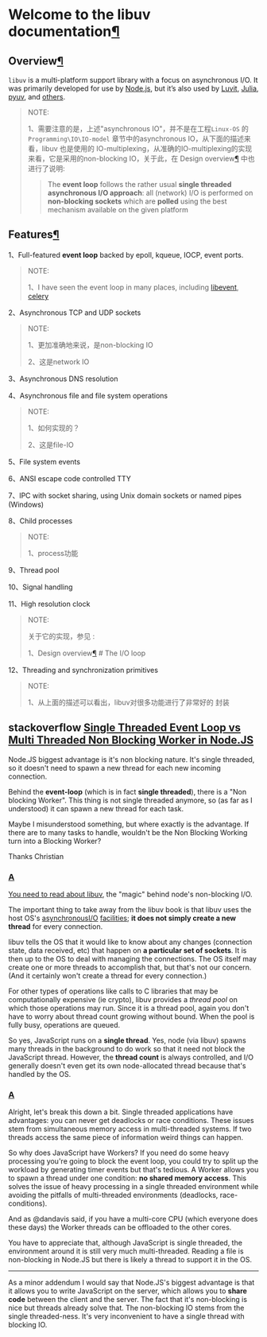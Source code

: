 # Welcome to the libuv documentation[¶](http://docs.libuv.org/en/v1.x/#welcome-to-the-libuv-documentation)

## Overview[¶](http://docs.libuv.org/en/v1.x/#overview)

`libuv` is a multi-platform support library with a focus on asynchronous I/O. It was primarily developed for use by [Node.js](http://nodejs.org/), but it’s also used by [Luvit](http://luvit.io/), [Julia](http://julialang.org/), [pyuv](https://github.com/saghul/pyuv), and [others](https://github.com/libuv/libuv/wiki/Projects-that-use-libuv).

> NOTE: 
>
> 1、需要注意的是，上述"asynchronous IO"，并不是在工程`Linux-OS` 的 `Programming\IO\IO-model` 章节中的asynchronous IO，从下面的描述来看，libuv 也是使用的 IO-multiplexing，从准确的IO-multiplexing的实现来看，它是采用的non-blocking IO，关于此，在 Design overview[¶](http://docs.libuv.org/en/v1.x/design.html#design-overview) 中也进行了说明:
>
> > The **event loop** follows the rather usual **single threaded asynchronous I/O approach**: all (network) I/O is performed on **non-blocking sockets** which are **polled** using the best mechanism available on the given platform

## Features[¶](http://docs.libuv.org/en/v1.x/#features)

1、Full-featured **event loop** backed by epoll, kqueue, IOCP, event ports.

> NOTE: 
>
> 1、I have seen the event loop in many places, including [libevent](https://libevent.org/), [celery](http://docs.celeryproject.org/en/latest/userguide/extending.html#worker)

2、Asynchronous TCP and UDP sockets

> NOTE:
>
> 1、更加准确地来说，是non-blocking IO
>
> 2、这是network IO

3、Asynchronous DNS resolution

4、Asynchronous file and file system operations

> NOTE:
>
> 1、如何实现的？
>
> 2、这是file-IO

5、File system events

6、ANSI escape code controlled TTY

7、IPC with socket sharing, using Unix domain sockets or named pipes (Windows)

8、Child processes

> NOTE: 
>
> 1、process功能

9、Thread pool

10、Signal handling

11、High resolution clock

> NOTE:
>
> 关于它的实现，参见 :
>
> 1、Design overview[¶](http://docs.libuv.org/en/v1.x/design.html#design-overview) # The I/O loop

12、Threading and synchronization primitives

> NOTE:
>
> 1、从上面的描述可以看出，libuv对很多功能进行了非常好的 封装



## stackoverflow [Single Threaded Event Loop vs Multi Threaded Non Blocking Worker in Node.JS](https://stackoverflow.com/questions/21485920/single-threaded-event-loop-vs-multi-threaded-non-blocking-worker-in-node-js)

Node.JS biggest advantage is it's non blocking nature. It's single threaded, so it doesn't need to spawn a new thread for each new incoming connection.

Behind the **event-loop** (which is in fact **single threaded**), there is a "Non blocking Worker". This thing is not single threaded anymore, so (as far as I understood) it can spawn a new thread for each task.

Maybe I misunderstood something, but where exactly is the advantage. If there are to many tasks to handle, wouldn't be the Non Blocking Working turn into a Blocking Worker?

Thanks Christian

### [A](https://stackoverflow.com/a/21488067)

[You need to read about libuv](http://nikhilm.github.io/uvbook/), the "magic" behind node's non-blocking I/O.

The important thing to take away from the libuv book is that libuv uses the host OS's [asynchronous](http://en.wikipedia.org/wiki/Epoll)[I/O](http://en.wikipedia.org/wiki/Kqueue) [facilities](http://en.wikipedia.org/wiki/IOCP); **it does not simply create a new thread** for every connection.

libuv tells the OS that it would like to know about any changes (connection state, data received, etc) that happen on **a particular set of sockets**. It is then up to the OS to deal with managing the connections. The OS itself may create one or more threads to accomplish that, but that's not our concern. (And it certainly won't create a thread for every connection.)

For other types of operations like calls to C libraries that may be computationally expensive (ie crypto), libuv provides a *thread pool* on which those operations may run. Since it is a thread pool, again you don't have to worry about thread count growing without bound. When the pool is fully busy, operations are queued.

So yes, JavaScript runs on a **single thread**. Yes, node (via libuv) spawns many threads in the background to do work so that it need not block the JavaScript thread. However, the **thread count** is always controlled, and I/O generally doesn't even get its own node-allocated thread because that's handled by the OS.



### [A](https://stackoverflow.com/a/21486005)

Alright, let's break this down a bit. Single threaded applications have advantages: you can never get deadlocks or race conditions. These issues stem from simultaneous memory access in multi-threaded systems. If two threads access the same piece of information weird things can happen.

So why does JavaScript have Workers? If you need do some heavy processing you're going to block the event loop, you could try to split up the workload by generating timer events but that's tedious. A Worker allows you to spawn a thread under one condition: **no shared memory access**. This solves the issue of heavy processing in a single threaded environment while avoiding the pitfalls of multi-threaded environments (deadlocks, race-conditions).

And as @dandavis said, if you have a multi-core CPU (which everyone does these days) the Worker threads can be offloaded to the other cores.

You have to appreciate that, although JavaScript is single threaded, the environment around it is still very much multi-threaded. Reading a file is non-blocking in Node.JS but there is likely a thread to support it in the OS.

------

As a minor addendum I would say that Node.JS's biggest advantage is that it allows you to write JavaScript on the server, which allows you to **share code** between the client and the server. The fact that it's non-blocking is nice but threads already solve that. The non-blocking IO stems from the single threaded-ness. It's very inconvenient to have a single thread with blocking IO.

